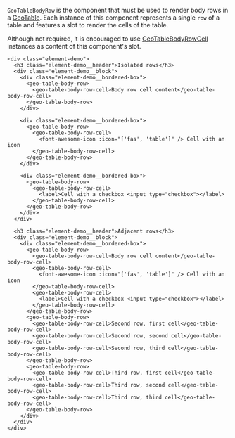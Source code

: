 `GeoTableBodyRow` is the component that must be used to render body rows in a
[GeoTable](./#/Elements/GeoTable?id=geotable-1).
Each instance of this component represents a single `row` of a table and
features a slot to render the cells of the table.

Although not required, it is encouraged to use [GeoTableBodyRowCell](./#/Elements/GeoTable?id=geotablebodyrowcell)
instances as content of this component's slot.

```
<div class="element-demo">
  <h3 class="element-demo__header">Isolated rows</h3>
  <div class="element-demo__block">
    <div class="element-demo__bordered-box">
      <geo-table-body-row>
        <geo-table-body-row-cell>Body row cell content</geo-table-body-row-cell>
      </geo-table-body-row>
    </div>

    <div class="element-demo__bordered-box">
      <geo-table-body-row>
        <geo-table-body-row-cell>
          <font-awesome-icon :icon="['fas', 'table']" /> Cell with an icon
        </geo-table-body-row-cell>
      </geo-table-body-row>
    </div>

    <div class="element-demo__bordered-box">
      <geo-table-body-row>
        <geo-table-body-row-cell>
          <label>Cell with a checkbox <input type="checkbox"></label>
        </geo-table-body-row-cell>
      </geo-table-body-row>
    </div>
  </div>

  <h3 class="element-demo__header">Adjacent rows</h3>
  <div class="element-demo__block">
    <div class="element-demo__bordered-box">
      <geo-table-body-row>
        <geo-table-body-row-cell>Body row cell content</geo-table-body-row-cell>
        <geo-table-body-row-cell>
          <font-awesome-icon :icon="['fas', 'table']" /> Cell with an icon
        </geo-table-body-row-cell>
        <geo-table-body-row-cell>
          <label>Cell with a checkbox <input type="checkbox"></label>
        </geo-table-body-row-cell>
      </geo-table-body-row>
      <geo-table-body-row>
        <geo-table-body-row-cell>Second row, first cell</geo-table-body-row-cell>
        <geo-table-body-row-cell>Second row, second cell</geo-table-body-row-cell>
        <geo-table-body-row-cell>Second row, third cell</geo-table-body-row-cell>
      </geo-table-body-row>
      <geo-table-body-row>
        <geo-table-body-row-cell>Third row, first cell</geo-table-body-row-cell>
        <geo-table-body-row-cell>Third row, second cell</geo-table-body-row-cell>
        <geo-table-body-row-cell>Third row, third cell</geo-table-body-row-cell>
      </geo-table-body-row>
    </div>
  </div>
</div>
```
